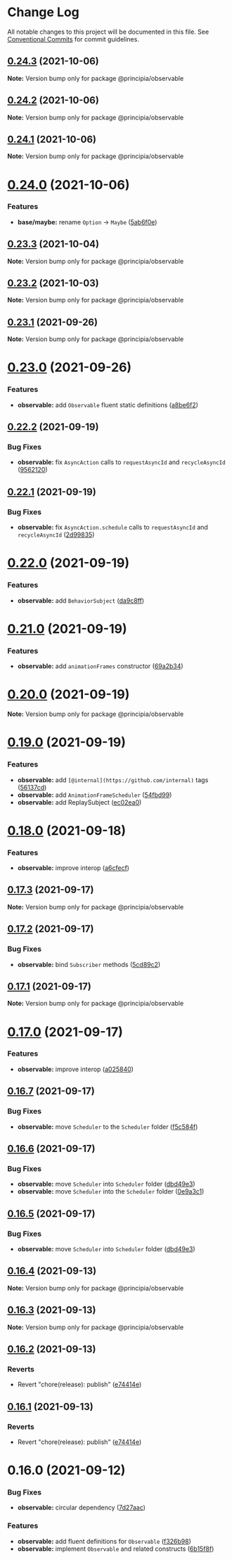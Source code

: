 # Change Log

All notable changes to this project will be documented in this file.
See [Conventional Commits](https://conventionalcommits.org) for commit guidelines.

## [0.24.3](https://github.com/0x706b/principia.ts/compare/@principia/observable@0.24.2...@principia/observable@0.24.3) (2021-10-06)

**Note:** Version bump only for package @principia/observable





## [0.24.2](https://github.com/0x706b/principia.ts/compare/@principia/observable@0.24.1...@principia/observable@0.24.2) (2021-10-06)

**Note:** Version bump only for package @principia/observable





## [0.24.1](https://github.com/0x706b/principia.ts/compare/@principia/observable@0.24.0...@principia/observable@0.24.1) (2021-10-06)

**Note:** Version bump only for package @principia/observable





# [0.24.0](https://github.com/0x706b/principia.ts/compare/@principia/observable@0.23.3...@principia/observable@0.24.0) (2021-10-06)


### Features

* **base/maybe:** rename `Option` -> `Maybe` ([5ab6f0e](https://github.com/0x706b/principia.ts/commit/5ab6f0ee8b8ba03bc839dead064498d018667ebb))





## [0.23.3](https://github.com/0x706b/principia.ts/compare/@principia/observable@0.23.2...@principia/observable@0.23.3) (2021-10-04)

**Note:** Version bump only for package @principia/observable





## [0.23.2](https://github.com/0x706b/principia.ts/compare/@principia/observable@0.23.1...@principia/observable@0.23.2) (2021-10-03)

**Note:** Version bump only for package @principia/observable





## [0.23.1](https://github.com/0x706b/principia.ts/compare/@principia/observable@0.23.0...@principia/observable@0.23.1) (2021-09-26)

**Note:** Version bump only for package @principia/observable





# [0.23.0](https://github.com/0x706b/principia.ts/compare/@principia/observable@0.22.2...@principia/observable@0.23.0) (2021-09-26)


### Features

* **observable:** add `Observable` fluent static definitions ([a8be6f2](https://github.com/0x706b/principia.ts/commit/a8be6f286729c371a9c4f92fcf870172be7d78d2))





## [0.22.2](https://github.com/0x706b/principia.ts/compare/@principia/observable@0.22.1...@principia/observable@0.22.2) (2021-09-19)


### Bug Fixes

* **observable:** fix `AsyncAction` calls to `requestAsyncId` and `recycleAsyncId` ([9562120](https://github.com/0x706b/principia.ts/commit/95621204764416ff4c7181d8ed015e5b4fa91d30))





## [0.22.1](https://github.com/0x706b/principia.ts/compare/@principia/observable@0.22.0...@principia/observable@0.22.1) (2021-09-19)


### Bug Fixes

* **observable:** fix `AsyncAction.schedule` calls to `requestAsyncId` and `recycleAsyncId` ([2d99835](https://github.com/0x706b/principia.ts/commit/2d99835072fcedbd374570c7b8a1f1e8da1be7a4))





# [0.22.0](https://github.com/0x706b/principia.ts/compare/@principia/observable@0.21.0...@principia/observable@0.22.0) (2021-09-19)


### Features

* **observable:** add `BehaviorSubject` ([da9c8ff](https://github.com/0x706b/principia.ts/commit/da9c8ffc8bf8ea052fea185ad3d418512aab9dd4))





# [0.21.0](https://github.com/0x706b/principia.ts/compare/@principia/observable@0.20.0...@principia/observable@0.21.0) (2021-09-19)


### Features

* **observable:** add `animationFrames` constructor ([69a2b34](https://github.com/0x706b/principia.ts/commit/69a2b34a8d5461ff5953a5ffbb7f0844983633e3))





# [0.20.0](https://github.com/0x706b/principia.ts/compare/@principia/observable@0.19.0...@principia/observable@0.20.0) (2021-09-19)

**Note:** Version bump only for package @principia/observable





# [0.19.0](https://github.com/0x706b/principia.ts/compare/@principia/observable@0.18.0...@principia/observable@0.19.0) (2021-09-19)


### Features

* **observable:** add `[@internal](https://github.com/internal)` tags ([56137cd](https://github.com/0x706b/principia.ts/commit/56137cdaeaf90f8e8961e9ec6ed9182eef90fe50))
* **observable:** add `AnimationFrameScheduler` ([54fbd99](https://github.com/0x706b/principia.ts/commit/54fbd9962060155a4696a30b8ee79a73746d3613))
* **observable:** add ReplaySubject ([ec02ea0](https://github.com/0x706b/principia.ts/commit/ec02ea06761aa0a8a6bb676b6dff0204f8e834a4))





# [0.18.0](https://github.com/0x706b/principia.ts/compare/@principia/observable@0.17.3...@principia/observable@0.18.0) (2021-09-18)


### Features

* **observable:** improve interop ([a6cfecf](https://github.com/0x706b/principia.ts/commit/a6cfecf63bb2d43c84e66a8dca0699671906bb55))





## [0.17.3](https://github.com/0x706b/principia.ts/compare/@principia/observable@0.17.2...@principia/observable@0.17.3) (2021-09-17)

**Note:** Version bump only for package @principia/observable





## [0.17.2](https://github.com/0x706b/principia.ts/compare/@principia/observable@0.17.1...@principia/observable@0.17.2) (2021-09-17)


### Bug Fixes

* **observable:** bind `Subscriber` methods ([5cd89c2](https://github.com/0x706b/principia.ts/commit/5cd89c2e83038464e4a6a9af3ae591431f49d806))





## [0.17.1](https://github.com/0x706b/principia.ts/compare/@principia/observable@0.17.0...@principia/observable@0.17.1) (2021-09-17)

**Note:** Version bump only for package @principia/observable





# [0.17.0](https://github.com/0x706b/principia.ts/compare/@principia/observable@0.16.7...@principia/observable@0.17.0) (2021-09-17)


### Features

* **observable:** improve interop ([a025840](https://github.com/0x706b/principia.ts/commit/a025840106521ba14691e3e29443350cd4d995b6))





## [0.16.7](https://github.com/0x706b/principia.ts/compare/@principia/observable@0.16.4...@principia/observable@0.16.7) (2021-09-17)


### Bug Fixes

* **observable:** move `Scheduler` to the `Scheduler` folder ([f5c584f](https://github.com/0x706b/principia.ts/commit/f5c584f4f603043c8abd1601ac9c22f53f213337))





## [0.16.6](https://github.com/0x706b/principia.ts/compare/@principia/observable@0.16.4...@principia/observable@0.16.6) (2021-09-17)


### Bug Fixes

* **observable:** move `Scheduler` into `Scheduler` folder ([dbd49e3](https://github.com/0x706b/principia.ts/commit/dbd49e3b8685adc48a3bf9abe2e83eb8a227f5bc))
* **observable:** move `Scheduler` into the `Scheduler` folder ([0e9a3c1](https://github.com/0x706b/principia.ts/commit/0e9a3c169c8b5ed14552c11e2f4ce29d3e616568))





## [0.16.5](https://github.com/0x706b/principia.ts/compare/@principia/observable@0.16.4...@principia/observable@0.16.5) (2021-09-17)


### Bug Fixes

* **observable:** move `Scheduler` into `Scheduler` folder ([dbd49e3](https://github.com/0x706b/principia.ts/commit/dbd49e3b8685adc48a3bf9abe2e83eb8a227f5bc))





## [0.16.4](https://github.com/0x706b/principia.ts/compare/@principia/observable@0.16.3...@principia/observable@0.16.4) (2021-09-13)

**Note:** Version bump only for package @principia/observable





## [0.16.3](https://github.com/0x706b/principia.ts/compare/@principia/observable@0.16.2...@principia/observable@0.16.3) (2021-09-13)

**Note:** Version bump only for package @principia/observable





## [0.16.2](https://github.com/0x706b/principia.ts/compare/@principia/observable@0.16.1...@principia/observable@0.16.2) (2021-09-13)


### Reverts

* Revert "chore(release): publish" ([e74414e](https://github.com/0x706b/principia.ts/commit/e74414effa51392092770ecd542b55608dbb1201))





## [0.16.1](https://github.com/0x706b/principia.ts/compare/@principia/observable@0.16.1...@principia/observable@0.16.1) (2021-09-13)


### Reverts

* Revert "chore(release): publish" ([e74414e](https://github.com/0x706b/principia.ts/commit/e74414effa51392092770ecd542b55608dbb1201))





# 0.16.0 (2021-09-12)


### Bug Fixes

* **observable:** circular dependency ([7d27aac](https://github.com/0x706b/principia.ts/commit/7d27aaceed02ffa663f8edbd2b833313e2762060))


### Features

* **observable:** add fluent definitions for `Observable` ([f326b98](https://github.com/0x706b/principia.ts/commit/f326b98924fe5940d4a0b54c352e70e6bf2d9821))
* **observable:** implement `Observable` and related constructs ([6b15f8f](https://github.com/0x706b/principia.ts/commit/6b15f8f6f6791c114467e2c7d6c68085d9903d02))
